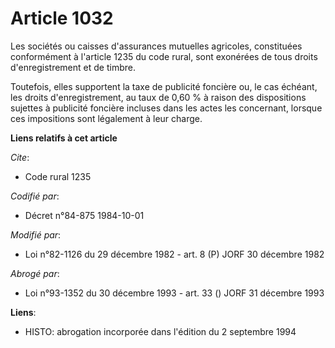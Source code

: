# Article 1032

Les sociétés ou caisses d'assurances mutuelles agricoles, constituées conformément à l'article 1235 du code rural, sont
exonérées de tous droits d'enregistrement et de timbre.

Toutefois, elles supportent la taxe de publicité foncière ou, le cas échéant, les droits d'enregistrement, au taux de 0,60 %
à raison des dispositions sujettes à publicité foncière incluses dans les actes les concernant, lorsque ces impositions sont
légalement à leur charge.

**Liens relatifs à cet article**

_Cite_:

  - Code rural 1235

_Codifié par_:

  - Décret n°84-875 1984-10-01

_Modifié par_:

  - Loi n°82-1126 du 29 décembre 1982 - art. 8 (P) JORF 30 décembre 1982

_Abrogé par_:

  - Loi n°93-1352 du 30 décembre 1993 - art. 33 () JORF 31 décembre 1993

**Liens**:

  - HISTO: abrogation incorporée dans l'édition du 2 septembre 1994
